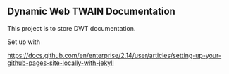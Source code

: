 ## Dynamic Web TWAIN Documentation

This project is to store DWT documentation.

Set up with

https://docs.github.com/en/enterprise/2.14/user/articles/setting-up-your-github-pages-site-locally-with-jekyll